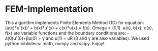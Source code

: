 # FEM-Implementation
This algorithm implements Finite Elements Method (1D) for equation: (a(x)*u'(x))' + b(x)*u'(x) + c(x)*u(x) = f(x). Omega = (0,1). a(x), b(x), c(x), f(x) are variable functions and the boundary conditions are: -a(0)u'(0)+βu(0) = γ and u(1) = uR (β and γ are also variables). We used python bibliotecs: math, numpy and scipy. Enjoy!
